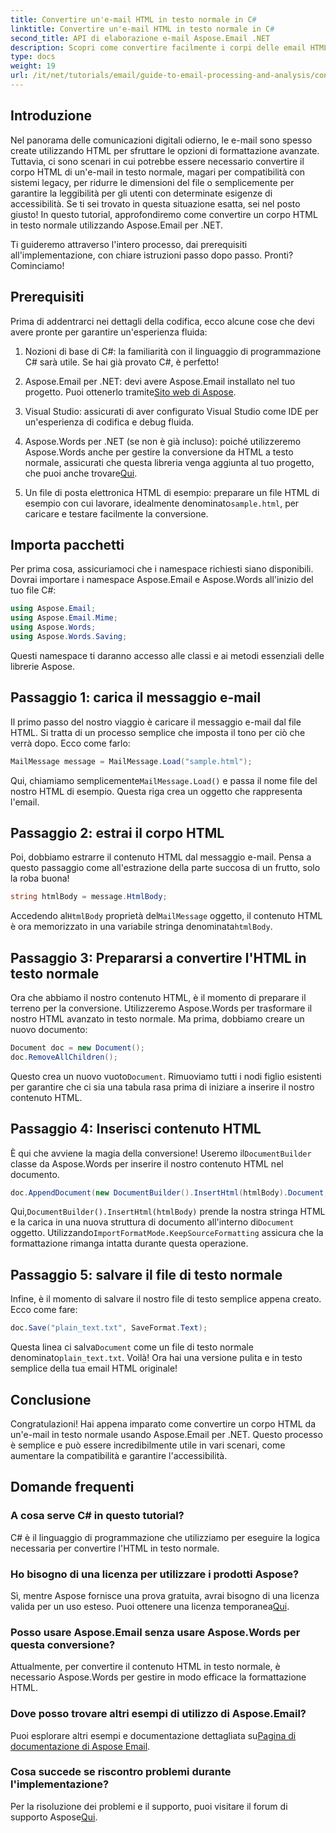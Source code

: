 ```yaml
---
title: Convertire un'e-mail HTML in testo normale in C#
linktitle: Convertire un'e-mail HTML in testo normale in C#
second_title: API di elaborazione e-mail Aspose.Email .NET
description: Scopri come convertire facilmente i corpi delle email HTML in testo normale utilizzando Aspose.Email per .NET in questo tutorial dettagliato e passo dopo passo.
type: docs
weight: 19
url: /it/net/tutorials/email/guide-to-email-processing-and-analysis/convert-html-email-to-plain-text/
---
```

## Introduzione

Nel panorama delle comunicazioni digitali odierno, le e-mail sono spesso create utilizzando HTML per sfruttare le opzioni di formattazione avanzate. Tuttavia, ci sono scenari in cui potrebbe essere necessario convertire il corpo HTML di un'e-mail in testo normale, magari per compatibilità con sistemi legacy, per ridurre le dimensioni del file o semplicemente per garantire la leggibilità per gli utenti con determinate esigenze di accessibilità. Se ti sei trovato in questa situazione esatta, sei nel posto giusto! In questo tutorial, approfondiremo come convertire un corpo HTML in testo normale utilizzando Aspose.Email per .NET. 

Ti guideremo attraverso l'intero processo, dai prerequisiti all'implementazione, con chiare istruzioni passo dopo passo. Pronti? Cominciamo!

## Prerequisiti

Prima di addentrarci nei dettagli della codifica, ecco alcune cose che devi avere pronte per garantire un'esperienza fluida:

1. Nozioni di base di C#: la familiarità con il linguaggio di programmazione C# sarà utile. Se hai già provato C#, è perfetto!

2. Aspose.Email per .NET: devi avere Aspose.Email installato nel tuo progetto. Puoi ottenerlo tramite[Sito web di Aspose](https://releases.aspose.com/email/net/).

3. Visual Studio: assicurati di aver configurato Visual Studio come IDE per un'esperienza di codifica e debug fluida.

4.  Aspose.Words per .NET (se non è già incluso): poiché utilizzeremo Aspose.Words anche per gestire la conversione da HTML a testo normale, assicurati che questa libreria venga aggiunta al tuo progetto, che puoi anche trovare[Qui](https://releases.aspose.com/words/net/).

5.  Un file di posta elettronica HTML di esempio: preparare un file HTML di esempio con cui lavorare, idealmente denominato`sample.html`, per caricare e testare facilmente la conversione.

## Importa pacchetti

Per prima cosa, assicuriamoci che i namespace richiesti siano disponibili. Dovrai importare i namespace Aspose.Email e Aspose.Words all'inizio del tuo file C#:

```csharp
using Aspose.Email;
using Aspose.Email.Mime;
using Aspose.Words;
using Aspose.Words.Saving;
```

Questi namespace ti daranno accesso alle classi e ai metodi essenziali delle librerie Aspose.

## Passaggio 1: carica il messaggio e-mail

Il primo passo del nostro viaggio è caricare il messaggio e-mail dal file HTML. Si tratta di un processo semplice che imposta il tono per ciò che verrà dopo. Ecco come farlo:

```csharp
MailMessage message = MailMessage.Load("sample.html");
```

 Qui, chiamiamo semplicemente`MailMessage.Load()` e passa il nome file del nostro HTML di esempio. Questa riga crea un oggetto che rappresenta l'email.

## Passaggio 2: estrai il corpo HTML

Poi, dobbiamo estrarre il contenuto HTML dal messaggio e-mail. Pensa a questo passaggio come all'estrazione della parte succosa di un frutto, solo la roba buona!

```csharp
string htmlBody = message.HtmlBody;
```

 Accedendo al`HtmlBody` proprietà del`MailMessage` oggetto, il contenuto HTML è ora memorizzato in una variabile stringa denominata`htmlBody`.

## Passaggio 3: Prepararsi a convertire l'HTML in testo normale

Ora che abbiamo il nostro contenuto HTML, è il momento di preparare il terreno per la conversione. Utilizzeremo Aspose.Words per trasformare il nostro HTML avanzato in testo normale. Ma prima, dobbiamo creare un nuovo documento:

```csharp
Document doc = new Document();
doc.RemoveAllChildren();
```

 Questo crea un nuovo vuoto`Document`. Rimuoviamo tutti i nodi figlio esistenti per garantire che ci sia una tabula rasa prima di iniziare a inserire il nostro contenuto HTML.

## Passaggio 4: Inserisci contenuto HTML

 È qui che avviene la magia della conversione! Useremo il`DocumentBuilder` classe da Aspose.Words per inserire il nostro contenuto HTML nel documento. 

```csharp
doc.AppendDocument(new DocumentBuilder().InsertHtml(htmlBody).Document, ImportFormatMode.KeepSourceFormatting);
```

 Qui,`DocumentBuilder().InsertHtml(htmlBody)` prende la nostra stringa HTML e la carica in una nuova struttura di documento all'interno di`Document` oggetto. Utilizzando`ImportFormatMode.KeepSourceFormatting` assicura che la formattazione rimanga intatta durante questa operazione.

## Passaggio 5: salvare il file di testo normale

Infine, è il momento di salvare il nostro file di testo semplice appena creato. Ecco come fare:

```csharp
doc.Save("plain_text.txt", SaveFormat.Text);
```

 Questa linea ci salva`Document` come un file di testo normale denominato`plain_text.txt`. Voilà! Ora hai una versione pulita e in testo semplice della tua email HTML originale!

## Conclusione

Congratulazioni! Hai appena imparato come convertire un corpo HTML da un'e-mail in testo normale usando Aspose.Email per .NET. Questo processo è semplice e può essere incredibilmente utile in vari scenari, come aumentare la compatibilità e garantire l'accessibilità. 

## Domande frequenti

### A cosa serve C# in questo tutorial?  
C# è il linguaggio di programmazione che utilizziamo per eseguire la logica necessaria per convertire l'HTML in testo normale.

### Ho bisogno di una licenza per utilizzare i prodotti Aspose?  
 Sì, mentre Aspose fornisce una prova gratuita, avrai bisogno di una licenza valida per un uso esteso. Puoi ottenere una licenza temporanea[Qui](https://purchase.conholdate.com/temporary-license/).

### Posso usare Aspose.Email senza usare Aspose.Words per questa conversione?  
Attualmente, per convertire il contenuto HTML in testo normale, è necessario Aspose.Words per gestire in modo efficace la formattazione HTML.

### Dove posso trovare altri esempi di utilizzo di Aspose.Email?  
 Puoi esplorare altri esempi e documentazione dettagliata su[Pagina di documentazione di Aspose Email](https://reference.aspose.com/email/net/).

### Cosa succede se riscontro problemi durante l'implementazione?  
 Per la risoluzione dei problemi e il supporto, puoi visitare il forum di supporto Aspose[Qui](https://forum.aspose.com/c/email/12/).
